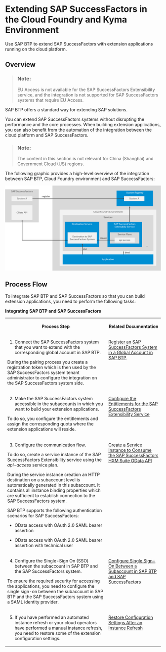<!-- loio9e33934540c44681817567d6072effb2 -->

# Extending SAP SuccessFactors in the Cloud Foundry and Kyma Environment

Use SAP BTP to extend SAP SuccessFactors with extension applications running on the cloud platform.



<a name="loio9e33934540c44681817567d6072effb2__section_ydf_wtk_y3b"/>

## Overview

> ### Note:  
> EU Access is not available for the SAP SuccessFactors Extensibility service, and the integration is not supported for SAP SuccessFactors systems that require EU Access.

SAP BTP offers a standard way for extending SAP solutions.

You can extend SAP SuccessFactors systems without disrupting the performance and the core processes. When building extension applications, you can also benefit from the automation of the integration between the cloud platform and SAP SuccessFactors.

> ### Note:  
> The content in this section is not relevant for China \(Shanghai\) and Government Cloud \(US\) regions.



The following graphic provides a high-level overview of the integration between SAP BTP, Cloud Foundry environment and SAP SuccessFactors:

![](images/Extending_SAP_SuccessFactors_with_SAP_Business_Technology_Platform_1c03fef.png)



## Process Flow

To integrate SAP BTP and SAP SuccessFactors so that you can build extension applications, you need to perform the following tasks:

**Integrating SAP BTP and SAP SuccessFactors**


<table>
<tr>
<th valign="top">

Process Step



</th>
<th valign="top">

Related Documentation



</th>
</tr>
<tr>
<td valign="top">

1. Connect the SAP SuccessFactors system that you want to extend with the corresponding global account in SAP BTP.

During the pairing process you create a registration token which is then used by the SAP SuccessFactors system tenant administrator to configure the integration on the SAP SuccessFactors system side.



</td>
<td valign="top">

 [Register an SAP SuccessFactors System in a Global Account in SAP BTP](register-an-sap-successfactors-system-in-a-global-account-in-sap-btp-e956ba2.md).



</td>
</tr>
<tr>
<td valign="top">

2. Make the SAP SuccessFactors system accessible in the subaccounts in which you want to build your extension applications.

To do so, you configure the entitlements and assign the corresponding quota where the extension applications will reside.



</td>
<td valign="top">

 [Configure the Entitlements for the SAP SuccessFactors Extensibility Service](configure-the-entitlements-for-the-sap-successfactors-extensibility-service-b01e625.md) 



</td>
</tr>
<tr>
<td valign="top">

3. Configure the communication flow.

To do so, create a service instance of the SAP SuccessFactors Extensibility service using the *api-access* service plan.

During the service instance creation an HTTP destination on a subaccount level is automatically generated in this subaccount. It contains all instance binding properties which are sufficient to establish connection to the SAP SuccessFactors system.

SAP BTP supports the following authentication scenarios for SAP SuccessFactors:

-   OData access with OAuth 2.0 SAML bearer assertion

-   OData access with OAuth 2.0 SAML bearer assertion with technical user




</td>
<td valign="top">

 [Create a Service Instance to Consume the SAP SuccessFactors HXM Suite OData API](create-a-service-instance-to-consume-the-sap-successfactors-hxm-suite-odata-api-46c5ea1.md) 



</td>
</tr>
<tr>
<td valign="top">

4. Configure the Single-Sign On \(SSO\) between the subaccount in SAP BTP and the SAP SuccessFactors system.

To ensure the required security for accessing the applications, you need to configure the single sign-on between the subaccount in SAP BTP and the SAP SuccessFactors system using a SAML identity provider.



</td>
<td valign="top">

 [Configure Single Sign-On Between a Subaccount in SAP BTP and SAP SuccessFactors](configure-single-sign-on-between-a-subaccount-in-sap-btp-and-sap-successfactors-64da613.md) 



</td>
</tr>
<tr>
<td valign="top">

5. If you have performed an automated instance refresh or your cloud operators have performed a manual instance refresh, you need to restore some of the extension configuration settings.



</td>
<td valign="top">

[Restore Configuration Settings After an Instance Refresh](restore-configuration-settings-after-an-instance-refresh-4c1bf98.md)



</td>
</tr>
</table>

